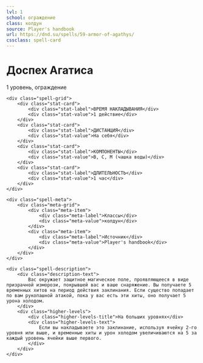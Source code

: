 ```yaml
---
lvl: 1
school: ограждение
class: колдун
source: Player's handbook
url: https://dnd.su/spells/59-armor-of-agathys/
cssclass: spell-card
---
```


<div class="spell-container">
    <div class="spell-header">
        <h1 class="spell-name">Доспех Агатиса</h1>
        <div class="spell-level">1 уровень, ограждение</div>
    </div>
    
    <div class="spell-grid">
        <div class="stat-card">
            <div class="stat-label">ВРЕМЯ НАКЛАДЫВАНИЯ</div>
            <div class="stat-value">1 действие</div>
        </div>
        <div class="stat-card">
            <div class="stat-label">ДИСТАНЦИЯ</div>
            <div class="stat-value">На себя</div>
        </div>
        <div class="stat-card">
            <div class="stat-label">КОМПОНЕНТЫ</div>
            <div class="stat-value">В, С, М (чашка воды)</div>
        </div>
        <div class="stat-card">
            <div class="stat-label">ДЛИТЕЛЬНОСТЬ</div>
            <div class="stat-value">1 час</div>
        </div>
    </div>
    
    <div class="spell-meta">
        <div class="meta-grid">
            <div class="meta-item">
                <div class="meta-label">Классы</div>
                <div class="meta-value">колдун</div>
            </div>
            <div class="meta-item">
                <div class="meta-label">Источник</div>
                <div class="meta-value">Player's handbook</div>
            </div>
        </div>
    </div>
    
    <div class="spell-description">
        <div class="description-text">
            Вас окружает защитное магическое поле, проявляющееся в виде призрачной изморози, покрывшей вас и ваше снаряжение. Вы получаете 5 временных хитов на период действия заклинания. Если существо попадает по вам рукопашной атакой, пока у вас есть эти хиты, оно получает 5 урона холодом.
        </div>
        <div class="higher-levels">
            <div class="higher-levels-title">На больших уровнях</div>
            <div class="higher-levels-text">
                Если вы накладываете это заклинание, используя ячейку 2-го уровня или выше, и временные хиты и урон холодом увеличиваются на 5 за каждый уровень ячейки выше первого.
            </div>
        </div>
    </div>
</div>